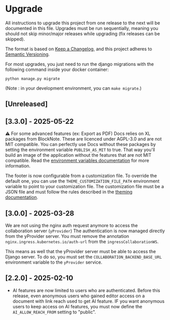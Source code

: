 # Upgrade

All instructions to upgrade this project from one release to the next will be
documented in this file. Upgrades must be run sequentially, meaning you should
not skip minor/major releases while upgrading (fix releases can be skipped).

The format is based on [Keep a Changelog](https://keepachangelog.com/en/1.0.0/),
and this project adheres to [Semantic Versioning](https://semver.org/spec/v2.0.0.html).

For most upgrades, you just need to run the django migrations with
the following command inside your docker container:

`python manage.py migrate`

(Note : in your development environment, you can `make migrate`.)

## [Unreleased]

## [3.3.0] - 2025-05-22

⚠️ For some advanced features (ex: Export as PDF) Docs relies on XL packages from BlockNote. These are licenced under AGPL-3.0 and are not MIT compatible. You can perfectly use Docs without these packages by setting the environment variable `PUBLISH_AS_MIT` to true. That way you'll build an image of the application without the features that are not MIT compatible. Read the [environment variables documentation](/docs/docs/env.md) for more information.

The footer is now configurable from a customization file. To override the default one, you can
use the `THEME_CUSTOMIZATION_FILE_PATH` environment variable to point to your customization file.
The customization file must be a JSON file and must follow the rules described in the
[theming documentation](docs/theming.md).

## [3.0.0] - 2025-03-28

We are not using the nginx auth request anymore to access the collaboration server (`yProvider`)
The authentication is now managed directly from the yProvider server. 
You must remove the annotation `nginx.ingress.kubernetes.io/auth-url` from the `ingressCollaborationWS`.

This means as well that the yProvider server must be able to access the Django server.
To do so, you must set the `COLLABORATION_BACKEND_BASE_URL` environment variable to the `yProvider`
service.

## [2.2.0] - 2025-02-10

- AI features are now limited to users who are authenticated. Before this release, even anonymous
  users who gained editor access on a document with link reach used to get AI feature.
  IF you want anonymous users to keep access on AI features, you must now define the
  `AI_ALLOW_REACH_FROM` setting to "public".
